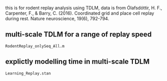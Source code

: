 this is for rodent replay analysis using TDLM, data is from Ólafsdóttir, H. F., Carpenter, F., & Barry, C. (2016). Coordinated grid and place cell replay during rest. Nature neuroscience, 19(6), 792-794.

## multi-scale TDLM for a range of replay speed
``` RodentReplay_onlySeq_All.m ```

## explictly modelling time in multi-scale TDLM

``` Learning_Replay.stan ```
